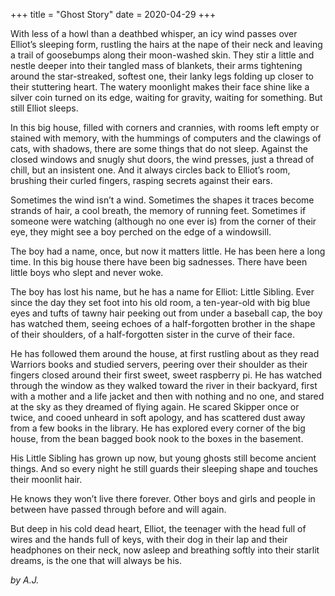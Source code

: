 +++
title = "Ghost Story"
date = 2020-04-29
+++

With less of a howl than a deathbed whisper, an icy wind passes over Elliot’s sleeping form, rustling the hairs at the nape of their neck and leaving a trail of goosebumps along their moon-washed skin. They stir a little and nestle deeper into their tangled mass of blankets, their arms tightening around the star-streaked, softest one, their lanky legs folding up closer to their stuttering heart. The watery moonlight makes their face shine like a silver coin turned on its edge, waiting for gravity, waiting for something. But still Elliot sleeps.

In this big house, filled with corners and crannies, with rooms left empty or stained with memory, with the hummings of computers and the clawings of cats, with shadows, there are some things that do not sleep. Against the closed windows and snugly shut doors, the wind presses, just a thread of chill, but an insistent one. And it always circles back to Elliot’s room, brushing their curled fingers, rasping secrets against their ears.

Sometimes the wind isn’t a wind. Sometimes the shapes it traces become strands of hair, a cool breath, the memory of running feet. Sometimes if someone were watching (although no one ever is) from the corner of their eye, they might see a boy perched on the edge of a windowsill.

The boy had a name, once, but now it matters little. He has been here a long time. In this big house there have been big sadnesses. There have been little boys who slept and never woke.

The boy has lost his name, but he has a name for Elliot: Little Sibling. Ever since the day they set foot into his old room, a ten-year-old with big blue eyes and tufts of tawny hair peeking out from under a baseball cap, the boy has watched them, seeing echoes of a half-forgotten brother in the shape of their shoulders, of a half-forgotten sister in the curve of their face. 

He has followed them around the house, at first rustling about as they read Warriors books and studied servers, peering over their shoulder as their fingers closed around their first sweet, sweet raspberry pi. He has watched through the window as they walked toward the river in their backyard, first with a mother and a life jacket and then with nothing and no one, and stared at the sky as they dreamed of flying again. He scared Skipper once or twice, and cooed unheard in soft apology, and has scattered dust away from a few books in the library. He has explored every corner of the big house, from the bean bagged book nook to the boxes in the basement.

His Little Sibling has grown up now, but young ghosts still become ancient things. And so every night he still guards their sleeping shape and touches their moonlit hair.

He knows they won’t live there forever. Other boys and girls and people in between have passed through before and will again.

But deep in his cold dead heart, Elliot, the teenager with the head full of wires and the hands full of keys, with their dog in their lap and their headphones on their neck, now asleep and breathing softly into their starlit dreams, is the one that will always be his.


<em>by A.J.</em>